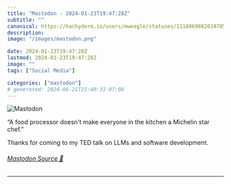 ```yaml
---
title: "Mastodon - 2024-01-23T19:47:28Z"
subtitle: ""
canonical: https://hachyderm.io/users/mweagle/statuses/111806988202870531
description:
image: "/images/mastodon.png"

date: 2024-01-23T19:47:28Z
lastmod: 2024-01-23T19:47:28Z
image: ""
tags: ["Social Media"]

categories: ["mastodon"]
# generated: 2024-06-21T21:40:31-07:00
---
```

![Mastodon](/images/mastodon.png)

<p>“A food processor doesn&#39;t make everyone in the kitchen a Michelin star chef.”</p><p>Thanks for coming to my TED talk on LLMs and software development.</p>


###### [Mastodon Source 🐘](https://hachyderm.io/@mweagle/111806988202870531)

___
